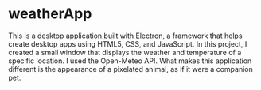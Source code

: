# weatherApp

This is a desktop application built with Electron, a framework that helps create desktop apps using HTML5, CSS, and JavaScript. In this project, I created a small window that displays the weather and temperature of a specific location. I used the Open-Meteo API. What makes this application different is the appearance of a pixelated animal, as if it were a companion pet.

